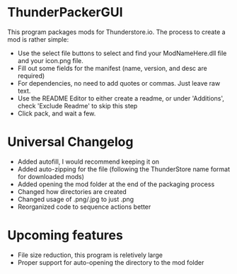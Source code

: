 # ThunderPackerGUI

This program packages mods for Thunderstore.io. The process to create a mod is rather simple:
 - Use the select file buttons to select and find your ModNameHere.dll file and your icon.png file.
 - Fill out some fields for the manifest (name, version, and desc are required)
 - For dependencies, no need to add quotes or commas. Just leave raw text.
 - Use the README Editor to either create a readme, or under 'Additions', check 'Exclude Readme' to skip this step
 - Click pack, and wait a few.

# Universal Changelog
 - Added autofill, I would recommend keeping it on
 - Added auto-zipping for the file (following the ThunderStore name format for downloaded mods)
 - Added opening the mod folder at the end of the packaging process
 - Changed how directories are created
 - Changed usage of .png/.jpg to just .png
 - Reorganized code to sequence actions better

# Upcoming features
 - File size reduction, this program is reletively large
 - Proper support for auto-opening the directory to the mod folder
